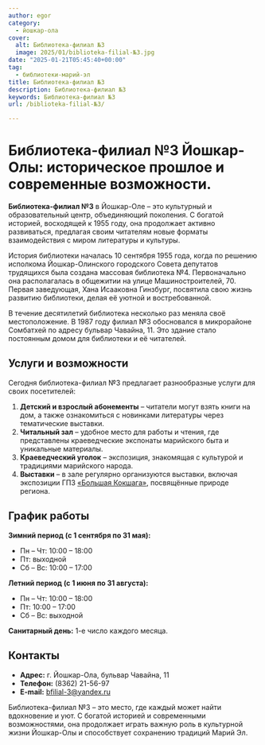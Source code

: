 ```yaml
---
author: egor
category:
  - йошкар-ола
cover:
  alt: Библиотека-филиал №3
  image: 2025/01/biblioteka-filial-№3.jpg
date: "2025-01-21T05:45:40+00:00"
tag:
  - библиотеки-марий-эл
title: Библиотека-филиал №3
description: Библиотека-филиал №3
keywords: Библиотека-филиал №3
url: /biblioteka-filial-№3/

---
```

# Библиотека-филиал №3 Йошкар-Олы: историческое прошлое и современные возможности.

 **Библиотека-филиал №3** в Йошкар-Оле – это культурный и образовательный центр, объединяющий поколения. С богатой историей, восходящей к 1955 году, она продолжает активно развиваться, предлагая своим читателям новые форматы взаимодействия с миром литературы и культуры.

История библиотеки началась 10 сентября 1955 года, когда по решению исполкома Йошкар-Олинского городского Совета депутатов трудящихся была создана массовая библиотека №4. Первоначально она располагалась в общежитии на улице Машиностроителей, 70. Первая заведующая, Хана Исааковна Гинзбург, посвятила свою жизнь развитию библиотеки, делая её уютной и востребованной.

В течение десятилетий библиотека несколько раз меняла своё местоположение. В 1987 году филиал №3 обосновался в микрорайоне Сомбатхей по адресу бульвар Чавайна, 11. Это здание стало постоянным домом для библиотеки и её читателей.

## Услуги и возможности

Сегодня библиотека-филиал №3 предлагает разнообразные услуги для своих посетителей:

1. **Детский и взрослый абонементы** – читатели могут взять книги на дом, а также ознакомиться с новинками литературы через тематические выставки.
1. **Читальный зал** – удобное место для работы и чтения, где представлены краеведческие экспонаты марийского быта и уникальные материалы.
1. **Краеведческий уголок** – экспозиция, знакомящая с культурой и традициями марийского народа.
1. **Выставки** – в зале регулярно организуются выставки, включая экспозиции ГПЗ [«Большая Кокшага»](/bolshaya_kokshaga/), посвящённые природе региона.

## График работы

 **Зимний период (с 1 сентября по 31 мая):**

- Пн – Чт: 10:00 – 18:00
- Пт: выходной
- Сб – Вс: 10:00 – 17:00

**Летний период (с 1 июня по 31 августа):**

- Пн – Чт: 10:00 – 18:00
- Пт: 10:00 – 17:00
- Сб – Вс: выходной

**Санитарный день:** 1-е число каждого месяца.

## Контакты

- **Адрес:** г. Йошкар-Ола, бульвар Чавайна, 11
- **Телефон:** (8362) 21-56-97
- **E-mail:** [bfilial-3@yandex.ru](mailto:bfilial-3@yandex.ru)

Библиотека-филиал №3 – это место, где каждый может найти вдохновение и уют. С богатой историей и современными возможностями, она продолжает играть важную роль в культурной жизни Йошкар-Олы и способствует сохранению традиций Марий Эл.

